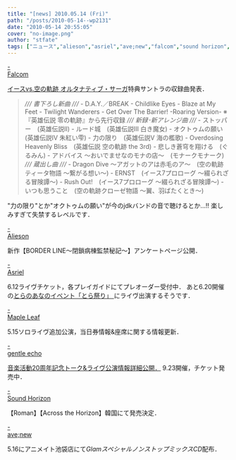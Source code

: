 ```yaml
---
title: "[news] 2010.05.14 (Fri)"
path: "/posts/2010-05-14--wp2131"
date: "2010-05-14 20:55:05"
cover: "no-image.png"
author: "stfate"
tags: ["ニュース","alieson","asriel","ave;new","falcom","sound horizon","伊藤賢治","霜月はるか"]
---
```


<style type="text/css">
<!--
p {white-space: pre-wrap};
-->
</style>

<a class="topics" href="http://www.falcom.com/" target="_blank">- Falcom</a>
<div class="news"><a href="http://www.falcom.com/ys_vs_sora/spec/privi.html" target="_blank">イースvs.空の軌跡 オルタナティブ・サーガ</a>特典サントラの収録曲発表．
<blockquote><em>/// 書下ろし新曲 ///</em>
- D.A.Y.／BREAK
- Childlike Eyes
- Blaze at My Feet
- Twilight Wanderers
- Get Over The Barrier! -Roaring Version- ※『英雄伝説 零の軌跡』から先行収録
<em>/// 新録･新アレンジ曲 ///</em>
- ストッパー　(英雄伝説Ⅱ)
- ルード城　(英雄伝説Ⅲ 白き魔女)
- オクトゥムの願い　(英雄伝説Ⅳ 朱紅い雫)
- 力の限り　(英雄伝説Ⅴ 海の檻歌)
- Overdosing Heavenly Bliss　(英雄伝説 空の軌跡 the 3rd)
- 悲しき蒼穹を翔ける　(ぐるみん)
- アドバイス ～おいでませなのモナの店～　(モナークモナーク)
<em>/// 蔵出し曲 ///</em>
- Dragon Dive ～アガットのアは赤毛のア～　(空の軌跡ティータ物語 ～繋がる想い～)
- ERNST　(イース7プロローグ ～綴られざる冒険譚～)
- Rush Out!　(イース7プロローグ ～綴られざる冒険譚～)
- いつも思うこと　(空の軌跡クローゼ物語 ～翼、羽ばたくとき～)</blockquote>
<div id="talk">"力の限り"とか"オクトゥムの願い"が今のjdkバンドの音で聴けるとか…!!
楽しみすぎて失禁するレベルです．</div></div>

<a class="topics" href="http://www.alieson.net/html/" target="_blank">- Alieson</a>
<div class="news">新作【BORDER LINE～閉鎖病棟監禁秘記～】アンケートページ公開．</div>

<a class="topics" href="http://asriel.jp/" target="_blank">- Asriel</a>
<div class="news">6.12ライヴチケット，各プレイガイドにてプレオーダー受付中．
あと6.20開催の<a href="http://www.toranoana.jp/info/shop/2010_bigsight/" target="_blank">とらのあなのイベント「とら祭り」
</a>にライヴ出演するそうです．</div>

<a class="topics" href="http://shimotsukin.com/" target="_blank">- Maple Leaf</a>
<div class="news">5.15ソロライヴ追加公演，当日券情報&座席に関する情報更新．</div>

<a class="topics" href="http://www.gentleecho.net/" target="_blank">- gentle echo</a>
<div class="news"><a href="http://www.gentleecho.net/gem2/" target="_blank">音楽活動20周年記念トーク&ライヴ公演情報詳細公開．</a>
9.23開催，チケット発売中．</div>

<a class="topics" href="http://www.soundhorizon.com/" target="_blank">- Sound Horizon</a>
<div class="news">【Roman】【Across the Horizon】韓国にて発売決定．</div>

<a class="topics" href="http://www.avenew.jp/" target="_blank">- ave;new</a>
<div class="news">5.16にアニメイト池袋店にて<em>GlamスペシャルノンストップミックスCD</em>配布．</div>